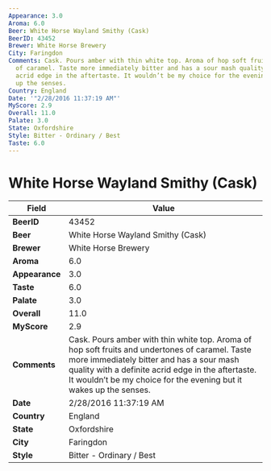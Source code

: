 ```yaml
---
Appearance: 3.0
Aroma: 6.0
Beer: White Horse Wayland Smithy (Cask)
BeerID: 43452
Brewer: White Horse Brewery
City: Faringdon
Comments: Cask. Pours amber with thin white top. Aroma of hop soft fruits and undertones
  of caramel. Taste more immediately bitter and has a sour mash quality with a definite
  acrid edge in the aftertaste. It wouldn’t be my choice for the evening but it wakes
  up the senses.
Country: England
Date: '"2/28/2016 11:37:19 AM"'
MyScore: 2.9
Overall: 11.0
Palate: 3.0
State: Oxfordshire
Style: Bitter - Ordinary / Best
Taste: 6.0
---
```


# White Horse Wayland Smithy (Cask)

| Field         | Value |
|---------------|-------|
| **BeerID** | 43452 |
| **Beer** | White Horse Wayland Smithy (Cask) |
| **Brewer** | White Horse Brewery |
| **Aroma** | 6.0 |
| **Appearance** | 3.0 |
| **Taste** | 6.0 |
| **Palate** | 3.0 |
| **Overall** | 11.0 |
| **MyScore** | 2.9 |
| **Comments** | Cask. Pours amber with thin white top. Aroma of hop soft fruits and undertones of caramel. Taste more immediately bitter and has a sour mash quality with a definite acrid edge in the aftertaste. It wouldn’t be my choice for the evening but it wakes up the senses. |
| **Date** | 2/28/2016 11:37:19 AM |
| **Country** | England |
| **State** | Oxfordshire |
| **City** | Faringdon |
| **Style** | Bitter - Ordinary / Best |
